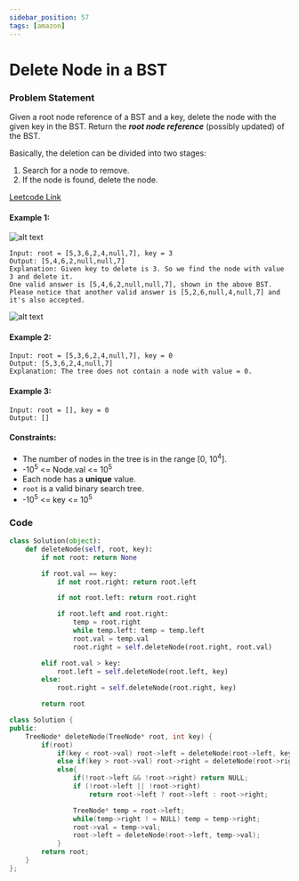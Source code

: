 ```yaml
---
sidebar_position: 57
tags: [amazon]
---
```


# Delete Node in a BST

### Problem Statement

Given a root node reference of a BST and a key, delete the node with the given key in the BST. Return the **_root node reference_** (possibly updated) of the BST.

Basically, the deletion can be divided into two stages:

1. Search for a node to remove.
2. If the node is found, delete the node.

[Leetcode Link](https://leetcode.com/problems/delete-node-in-a-bst)

#### Example 1:

![alt text](https://assets.leetcode.com/uploads/2020/09/04/del_node_1.jpg)

```
Input: root = [5,3,6,2,4,null,7], key = 3
Output: [5,4,6,2,null,null,7]
Explanation: Given key to delete is 3. So we find the node with value 3 and delete it.
One valid answer is [5,4,6,2,null,null,7], shown in the above BST.
Please notice that another valid answer is [5,2,6,null,4,null,7] and it's also accepted.
```

![alt text](https://assets.leetcode.com/uploads/2020/09/04/del_node_supp.jpg)

#### Example 2:

```
Input: root = [5,3,6,2,4,null,7], key = 0
Output: [5,3,6,2,4,null,7]
Explanation: The tree does not contain a node with value = 0.
```

#### Example 3:

```
Input: root = [], key = 0
Output: []
```

#### Constraints:

- The number of nodes in the tree is in the range [0, 10<sup>4</sup>].
- -10<sup>5</sup> <= Node.val <= 10<sup>5</sup>
- Each node has a **unique** value.
- `root` is a valid binary search tree.
- -10<sup>5</sup> <= key <= 10<sup>5</sup>

### Code

```python title="Python Code"
class Solution(object):
    def deleteNode(self, root, key):
        if not root: return None

        if root.val == key:
            if not root.right: return root.left

            if not root.left: return root.right

            if root.left and root.right:
                temp = root.right
                while temp.left: temp = temp.left
                root.val = temp.val
                root.right = self.deleteNode(root.right, root.val)

        elif root.val > key:
            root.left = self.deleteNode(root.left, key)
        else:
            root.right = self.deleteNode(root.right, key)

        return root

```

```cpp title="C++ Code"
class Solution {
public:
    TreeNode* deleteNode(TreeNode* root, int key) {
        if(root)
            if(key < root->val) root->left = deleteNode(root->left, key);
            else if(key > root->val) root->right = deleteNode(root->right, key);
            else{
                if(!root->left && !root->right) return NULL;
                if (!root->left || !root->right)
                    return root->left ? root->left : root->right;

                TreeNode* temp = root->left;
                while(temp->right ! = NULL) temp = temp->right;
                root->val = temp->val;
                root->left = deleteNode(root->left, temp->val);
            }
        return root;
    }
};
```
